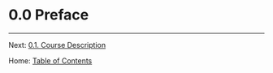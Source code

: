 # 0.0 Preface



--------

Next: [0.1. Course Description](0.1_course_description.md)

Home: [Table of Contents](../README.md)
